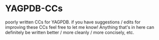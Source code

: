 # YAGPDB-CCs
poorly written CCs for YAGPDB. if you have suggestions / edits for improving these CCs feel free to let me know!
Anything that's in here can definitely be written better / more cleanly / more concisely, etc. 
